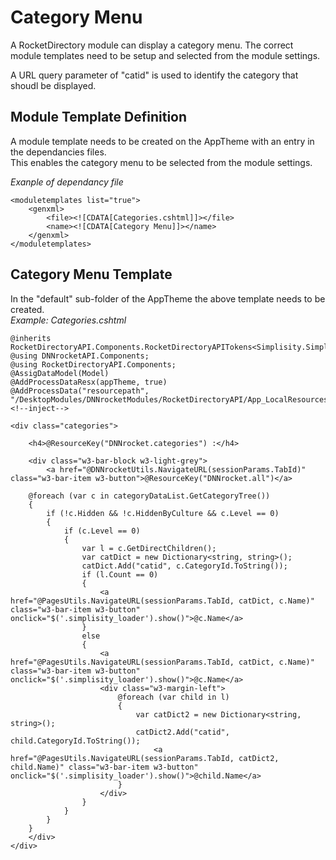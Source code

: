 ﻿# Category Menu
A RocketDirectory module can display a category menu.  The correct module templates need to be setup and selected from the module settings.  

A URL query parameter of "catid" is used to identify the category that shoudl be displayed.  

## Module Template Definition
A module template needs to be created on the AppTheme with an entry in the dependancies files.  
This enables the category menu to be selected from the module settings.  

*Exanple of dependancy file*
```
<moduletemplates list="true">
	<genxml>
		<file><![CDATA[Categories.cshtml]]></file>
		<name><![CDATA[Category Menu]]></name>
	</genxml>
</moduletemplates>
```

## Category Menu Template
In the "default" sub-folder of the AppTheme the above template needs to be created.  
*Example: Categories.cshtml*
```
@inherits RocketDirectoryAPI.Components.RocketDirectoryAPITokens<Simplisity.SimplisityRazor>
@using DNNrocketAPI.Components;
@using RocketDirectoryAPI.Components;
@AssigDataModel(Model)
@AddProcessDataResx(appTheme, true)
@AddProcessData("resourcepath", "/DesktopModules/DNNrocketModules/RocketDirectoryAPI/App_LocalResources/")
<!--inject-->

<div class="categories">

    <h4>@ResourceKey("DNNrocket.categories") :</h4>

    <div class="w3-bar-block w3-light-grey">
        <a href="@DNNrocketUtils.NavigateURL(sessionParams.TabId)" class="w3-bar-item w3-button">@ResourceKey("DNNrocket.all")</a>

    @foreach (var c in categoryDataList.GetCategoryTree())
    {
        if (!c.Hidden && !c.HiddenByCulture && c.Level == 0)
        {
            if (c.Level == 0)
            {
                var l = c.GetDirectChildren();
                var catDict = new Dictionary<string, string>();
                catDict.Add("catid", c.CategoryId.ToString());
                if (l.Count == 0)
                {
                    <a href="@PagesUtils.NavigateURL(sessionParams.TabId, catDict, c.Name)" class="w3-bar-item w3-button" onclick="$('.simplisity_loader').show()">@c.Name</a>
                }
                else
                {
                    <a href="@PagesUtils.NavigateURL(sessionParams.TabId, catDict, c.Name)" class="w3-bar-item w3-button" onclick="$('.simplisity_loader').show()">@c.Name</a>
                    <div class="w3-margin-left">
                        @foreach (var child in l)
                        {
                            var catDict2 = new Dictionary<string, string>();
                            catDict2.Add("catid", child.CategoryId.ToString());
                                <a href="@PagesUtils.NavigateURL(sessionParams.TabId, catDict2, child.Name)" class="w3-bar-item w3-button" onclick="$('.simplisity_loader').show()">@child.Name</a>
                        }
                    </div>
                }
            }
        }
    }
    </div>
</div>
```




